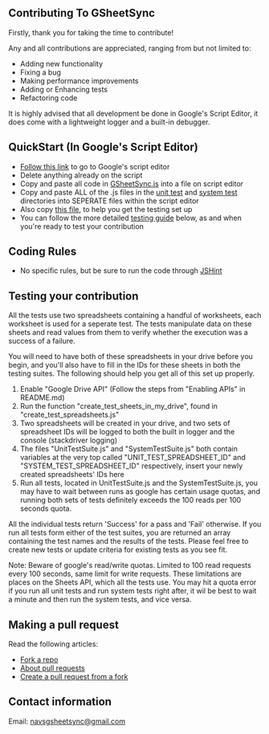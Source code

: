 ## Contributing To GSheetSync

Firstly, thank you for taking the time to contribute!

Any and all contributions are appreciated, ranging from but not limited to:
* Adding new functionality
* Fixing a bug
* Making performance improvements
* Adding or Enhancing tests
* Refactoring code

It is highly advised that all development be done in Google's Script Editor, it does come with a lightweight logger and a built-in debugger.

## QuickStart (In Google's Script Editor)

* [Follow this link](https://script.google.com/intro) to go to Google's script editor
* Delete anything already on the script
* Copy and paste all code in [GSheetSync.js](GSheetSync.js) into a file on script editor
* Copy and paste ALL of the .js files in the [unit test](tests/unit_tests) and [system test](tests/system_tests) directories into SEPERATE files within the script editor
* Also copy [this file](tests/create_test_spreadsheets.js), to help you get the testing set up
* You can follow the more detailed [testing guide](#testing-your-contribution) below, as and when you're ready to test your contribution

## Coding Rules

* No specific rules, but be sure to run the code through [JSHint](http://jshint.com)

## Testing your contribution

All the tests use two spreadsheets containing a handful of worksheets, each worksheet is used for a seperate test. The tests manipulate data on these sheets and read values from them to verify whether the execution was a success of a failure.

You will need to have both of these spreadsheets in your drive before you begin, and you'll also have to fill in the IDs for these sheets in both the testing suites.
The following should help you get all of this set up properly.

1. Enable "Google Drive API" (Follow the steps from "Enabling APIs" in README.md)
2. Run the function "create_test_sheets_in_my_drive", found in "create_test_spreadsheets.js"
3. Two spreadsheets will be created in your drive, and two sets of spreadsheet IDs will be logged to both the built in logger and the console (stackdriver logging)
4. The files "UnitTestSuite.js" and "SystemTestSuite.js" both contain variables at the very top called "UNIT_TEST_SPREADSHEET_ID" and "SYSTEM_TEST_SPREADSHEET_ID" respectively, insert your newly created spreadsheets' IDs here
5. Run all tests, located in UnitTestSuite.js and the SystemTestSuite.js, you may have to wait between runs as google has certain usage quotas, and running both sets of tests definitely exceeds the 100 reads per 100 seconds quota.

All the individual tests return 'Success' for a pass and 'Fail' otherwise.
If you run all tests form either of the test suites, you are returned an array containing the test names and the results of the tests.
Please feel free to create new tests or update criteria for existing tests as you see fit.

Note:
Beware of google's read/write quotas. Limited to 100 read requests every 100 seconds, same limit for write requests. These limitations are places on the Sheets API, which all the tests use.
You may hit a quota error if you run all unit tests and run system tests right after, it wil be best to wait a minute and then run the system tests, and vice versa.

## Making a pull request

Read the following articles:
* [Fork a repo](https://help.github.com/articles/fork-a-repo/)
* [About pull requests](https://help.github.com/articles/about-pull-requests/)
* [Create a pull request from a fork](https://help.github.com/articles/creating-a-pull-request-from-a-fork/)

## Contact information

Email: navsgsheetsync@gmail.com
